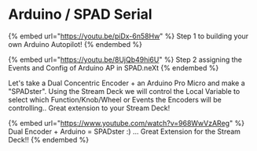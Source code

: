 # Arduino / SPAD Serial

{% embed url="https://youtu.be/piDx-6n58Hw" %}
Step 1 to building your own Arduino Autopilot!
{% endembed %}

{% embed url="https://youtu.be/8UjQb49hi6U" %}
Step 2 assigning the Events and Config of Arduino AP in SPAD.neXt
{% endembed %}

Let's take a Dual Concentric Encoder + an Arduino Pro Micro and make a "SPADster".  Using the Stream Deck we will control the Local Variable to select which Function/Knob/Wheel or Events the Encoders will be controlling..  Great extension to your Stream Deck!

{% embed url="https://www.youtube.com/watch?v=968WwVzAReg" %}
Dual Encoder + Arduino = SPADster :) ... Great Extension for the Stream Deck!!
{% endembed %}

